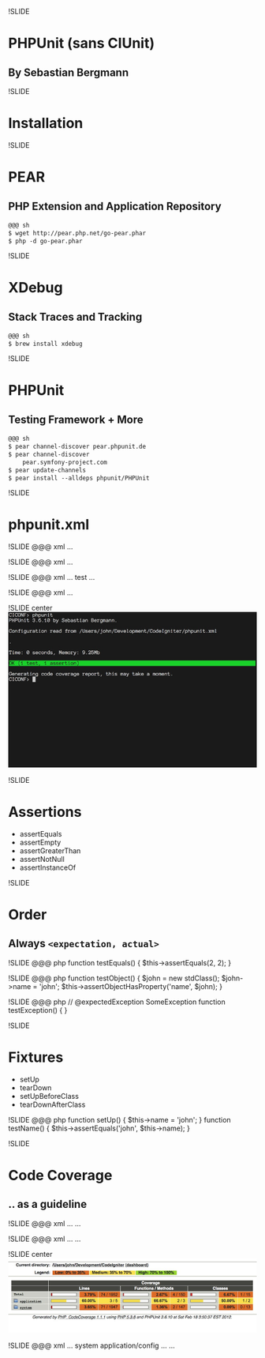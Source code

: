 !SLIDE
# PHPUnit (sans CIUnit)
## By Sebastian Bergmann


!SLIDE
# Installation


!SLIDE
# PEAR
## PHP Extension and Application Repository
	@@@ sh
	$ wget http://pear.php.net/go-pear.phar
	$ php -d go-pear.phar


!SLIDE
# XDebug
## Stack Traces and Tracking
	@@@ sh
	$ brew install xdebug


!SLIDE
# PHPUnit
## Testing Framework + More
	@@@ sh
	$ pear channel-discover pear.phpunit.de
	$ pear channel-discover
		pear.symfony-project.com
	$ pear update-channels
	$ pear install --alldeps phpunit/PHPUnit


!SLIDE
# phpunit.xml


!SLIDE
	@@@ xml
	<phpunit>
		...
	</phpunit>


!SLIDE
	@@@ xml
	<phpunit colors="true">
		...
	</phpunit>


!SLIDE
	@@@ xml
	...
	<testsuites>
		<testsuite name="CI">
			<directory suffix="_test.php">
				test
			</directory>
		</testsuite>
	</testsuites>
	...


!SLIDE
	@@@ xml
	<phpunit colors="true"
		bootstrap="test/bootstrap.php">
		...
	</phpunit>


!SLIDE center
![rep.jpg](../images/rep.jpg "rep")


!SLIDE
# Assertions
* assertEquals
* assertEmpty
* assertGreaterThan
* assertNotNull
* assertInstanceOf


!SLIDE
# Order
## Always `<expectation, actual>`


!SLIDE
	@@@ php
	function testEquals() {
		$this->assertEquals(2, 2);
	}


!SLIDE
	@@@ php
	function testObject() {
		$john = new stdClass();
		$john->name = 'john';
		$this->assertObjectHasProperty('name', $john);
	}


!SLIDE
	@@@ php
	// @expectedException SomeException
	function testException() { }


!SLIDE
# Fixtures
* setUp
* tearDown
* setUpBeforeClass
* tearDownAfterClass


!SLIDE
	@@@ php
	function setUp() {
		$this->name = 'john';
	}
	function testName() {
		$this->assertEquals('john', $this->name);
	}


!SLIDE
# Code Coverage
## .. as a guideline


!SLIDE
	@@@ xml
	...
	<logging>
		<log type="coverage-html"
			target="coverage"/>
	</logging>
	...


!SLIDE
	@@@ xml
	...
	<logging>
		<log type="coverage-html"
			target="coverage"
			highlight="true"/>
	</logging>
	...


!SLIDE center
![cov](../images/cov.jpg "cov")


!SLIDE
	@@@ xml
	...
	<filter>
		<blacklist>
			<directory>system</directory>
			<directory>application/config</directory>
		</blaclist>
	</filter>
	<logging>...</logging>
	...
